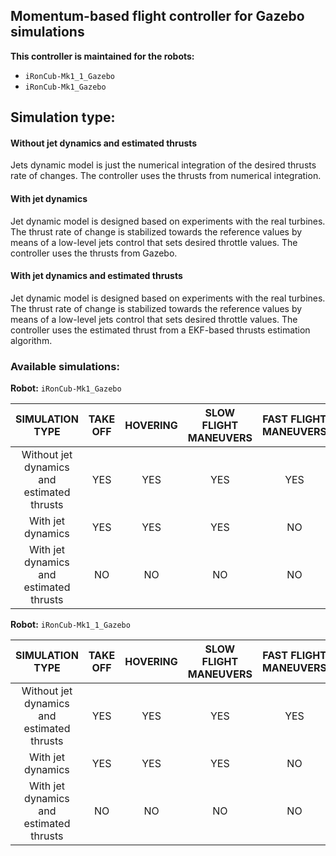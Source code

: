 ## Momentum-based flight controller for Gazebo simulations

**This controller is maintained for the robots:**

- `iRonCub-Mk1_1_Gazebo`
- `iRonCub-Mk1_Gazebo`

## Simulation type:

#### Without jet dynamics and estimated thrusts
Jets dynamic model is just the numerical integration of the desired thrusts rate of changes. The controller uses the thrusts from numerical integration.

#### With jet dynamics
Jet dynamic model is designed based on experiments with the real turbines. The thrust rate of change is stabilized towards the reference values by means of a low-level jets control that sets desired throttle values. The controller uses the thrusts from Gazebo.

#### With jet dynamics and estimated thrusts
Jet dynamic model is designed based on experiments with the real turbines. The thrust rate of change is stabilized towards the reference values by means of a low-level jets control that sets desired throttle values. The controller uses the estimated thrust from a EKF-based thrusts estimation algorithm.

### Available simulations:

**Robot:** `iRonCub-Mk1_Gazebo`

| SIMULATION TYPE | TAKE OFF | HOVERING | SLOW FLIGHT MANEUVERS | FAST FLIGHT MANEUVERS | LANDING |
|:-------:|:------:|:--------:|:--------:|:--------------------:|:--------------------:|
|Without jet dynamics and estimated thrusts | YES |  YES |  YES |  YES |  YES |
|With jet dynamics | YES |  YES |  YES |  NO |  YES |
|With jet dynamics and estimated thrusts | NO |  NO |  NO |  NO |  NO |

**Robot:** `iRonCub-Mk1_1_Gazebo`

| SIMULATION TYPE | TAKE OFF | HOVERING | SLOW FLIGHT MANEUVERS | FAST FLIGHT MANEUVERS | LANDING |
|:-------:|:------:|:--------:|:--------:|:--------------------:|:--------------------:|
|Without jet dynamics and estimated thrusts | YES |  YES |  YES |  YES |  YES |
|With jet dynamics | YES |  YES |  YES |  NO |  NO |
|With jet dynamics and estimated thrusts | NO |  NO |  NO |  NO |  NO |
